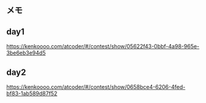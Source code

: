 ## メモ

## day1
https://kenkoooo.com/atcoder/#/contest/show/05622f43-0bbf-4a98-965e-3be6eb3e94d5


## day2
https://kenkoooo.com/atcoder/#/contest/show/0658bce4-6206-4fed-bf83-1ab589d87f52
